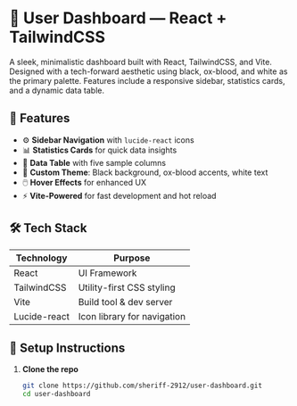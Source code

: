 # 🧠 User Dashboard — React + TailwindCSS

A sleek, minimalistic dashboard built with React, TailwindCSS, and Vite. Designed with a tech-forward aesthetic using black, ox-blood, and white as the primary palette. Features include a responsive sidebar, statistics cards, and a dynamic data table.


## 🚀 Features

- ⚙️ **Sidebar Navigation** with `lucide-react` icons
- 📊 **Statistics Cards** for quick data insights
- 📁 **Data Table** with five sample columns
- 🎨 **Custom Theme**: Black background, ox-blood accents, white text
- 🖱️ **Hover Effects** for enhanced UX
- ⚡ **Vite-Powered** for fast development and hot reload


## 🛠️ Tech Stack

| Technology     | Purpose                        |
|----------------|--------------------------------|
| React          | UI Framework                   |
| TailwindCSS    | Utility-first CSS styling      |
| Vite           | Build tool & dev server        |
| Lucide-react   | Icon library for navigation    |


## 🧩 Setup Instructions

1. **Clone the repo**
   ```bash
   git clone https://github.com/sheriff-2912/user-dashboard.git
   cd user-dashboard
   